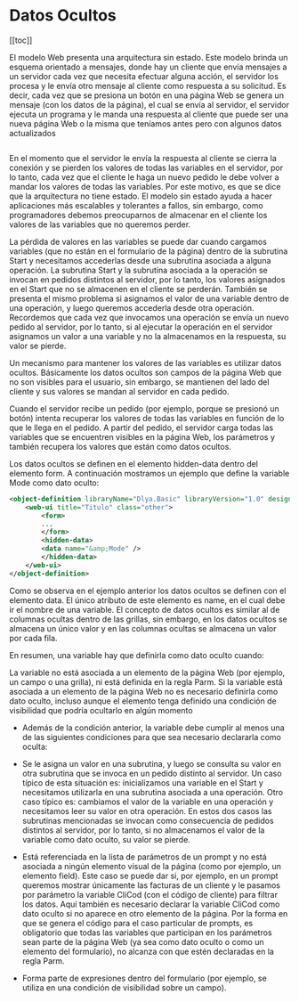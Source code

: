 # Datos Ocultos 

[[toc]]

El modelo Web presenta una arquitectura sin estado. Este modelo brinda un esquema
orientado a mensajes, donde hay un cliente que envía mensajes a un servidor cada vez que
necesita efectuar alguna acción, el servidor los procesa y le envía otro mensaje al cliente
como respuesta a su solicitud. Es decir, cada vez que se presiona un botón en una página
Web se genera un mensaje (con los datos de la página), el cual se envía al servidor, el servidor
ejecuta un programa y le manda una respuesta al cliente que puede ser una nueva página
Web o la misma que teníamos antes pero con algunos datos actualizados

<img :src="$withBase('/img/18.png')" class="center">

En el momento que el servidor le envía la respuesta al cliente se cierra la conexión y se
pierden los valores de todas las variables en el servidor, por lo tanto, cada vez que el cliente
le haga un nuevo pedido le debe volver a mandar los valores de todas las variables. Por este
motivo, es que se dice que la arquitectura no tiene estado. El modelo sin estado ayuda a
hacer aplicaciones más escalables y tolerantes a fallos, sin embargo, como programadores
debemos preocuparnos de almacenar en el cliente los valores de las variables que no
queremos perder.

La pérdida de valores en las variables se puede dar cuando cargamos variables (que no están
en el formulario de la página) dentro de la subrutina Start y necesitamos accederlas desde
una subrutina asociada a alguna operación. La subrutina Start y la subrutina asociada a la operación se invocan en pedidos distintos al servidor, por lo tanto, los valores asignados en
el Start que no se almacenen en el cliente se perderán. También se presenta el mismo
problema si asignamos el valor de una variable dentro de una operación, y luego queremos
accederla desde otra operación. Recordemos que cada vez que invocamos una operación se
envía un nuevo pedido al servidor, por lo tanto, si al ejecutar la operación en el servidor
asignamos un valor a una variable y no la almacenamos en la respuesta, su valor se pierde.


Un mecanismo para mantener los valores de las variables es utilizar datos ocultos.
Básicamente los datos ocultos son campos de la página Web que no son visibles para el
usuario, sin embargo, se mantienen del lado del cliente y sus valores se mandan al servidor
en cada pedido.

Cuando el servidor recibe un pedido (por ejemplo, porque se presionó un botón) intenta
recuperar los valores de todas las variables en función de lo que le llega en el pedido. A partir
del pedido, el servidor carga todas las variables que se encuentren visibles en la página Web,
los parámetros y también recupera los valores que están como datos ocultos.

Los datos ocultos se definen en el elemento hidden-data dentro del elemento form. A
continuación mostramos un ejemplo que define la variable Mode como dato oculto:

``` xml
<object-definition libraryName="Dlya.Basic" libraryVersion="1.0" designer="WebUI">
    <web-ui title="Titulo" class="other">
        <form>
        ...
        </form>
        <hidden-data>
        <data name="&amp;Mode" />
        </hidden-data>
    </web-ui>
</object-definition>

```

Como se observa en el ejemplo anterior los datos ocultos se definen con el elemento data.
El único atributo de este elemento es name, en el cual debe ir el nombre de una variable. El
concepto de datos ocultos es similar al de columnas ocultas dentro de las grillas, sin
embargo, en los datos ocultos se almacena un único valor y en las columnas ocultas se
almacena un valor por cada fila.


En resumen, una variable hay que definirla como dato oculto cuando: 


La variable no está asociada a un elemento de la página Web (por ejemplo, un campo
o una grilla), ni está definida en la regla Parm. Si la variable está asociada a un
elemento de la página Web no es necesario definirla como dato oculto, incluso
aunque el elemento tenga definido una condición de visibilidad que podría ocultarlo
en algún momento

* Además de la condición anterior, la variable debe cumplir al menos una de las
siguientes condiciones para que sea necesario declararla como oculta:

* Se le asigna un valor en una subrutina, y luego se consulta su valor en otra subrutina
que se invoca en un pedido distinto al servidor. Un caso típico de esta situación es:
inicializamos una variable en el Start y necesitamos utilizarla en una subrutina asociada a una operación. Otro caso típico es: cambiamos el valor de la variable en
una operación y necesitamos leer su valor en otra operación. En estos dos casos las
subrutinas mencionadas se invocan como consecuencia de pedidos distintos al
servidor, por lo tanto, si no almacenamos el valor de la variable como dato oculto, su
valor se pierde.

* Está referenciada en la lista de parámetros de un prompt y no está asociada a ningún
elemento visual de la página (como por ejemplo, un elemento field). Este caso se
puede dar si, por ejemplo, en un prompt queremos mostrar únicamente las facturas
de un cliente y le pasamos por parámetro la variable CliCod (con el código de cliente)
para filtrar los datos. Aquí también es necesario declarar la variable CliCod como dato
oculto si no aparece en otro elemento de la página. Por la forma en que se genera el
código para el caso particular de prompts, es obligatorio que todas las variables que
participan en los parámetros sean parte de la página Web (ya sea como dato oculto
o como un elemento del formulario), no alcanza con que estén declaradas en la regla
Parm.

* Forma parte de expresiones dentro del formulario (por ejemplo, se utiliza en una
condición de visibilidad sobre un campo).


